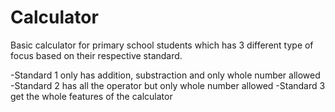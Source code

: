 # Calculator

Basic calculator for primary school students which has 3 different type of focus based on their respective standard.

-Standard 1 only has addition, substraction and only whole number allowed
-Standard 2 has all the operator but only whole number allowed
-Standard 3 get the whole features of the calculator
